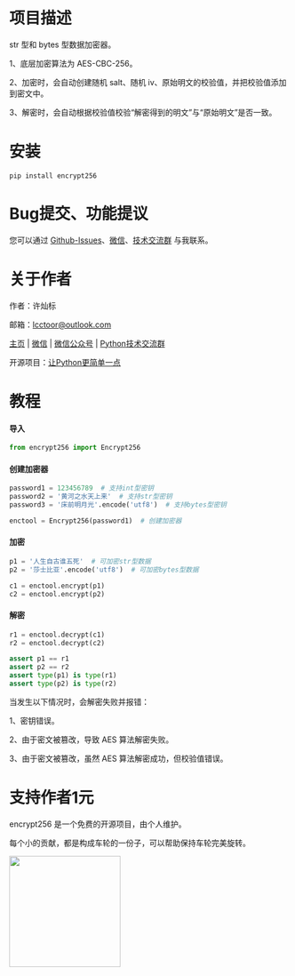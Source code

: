 # 项目描述

str 型和 bytes 型数据加密器。

1、底层加密算法为 AES-CBC-256。

2、加密时，会自动创建随机 salt、随机 iv、原始明文的校验值，并把校验值添加到密文中。

3、解密时，会自动根据校验值校验“解密得到的明文”与“原始明文”是否一致。

# 安装

```
pip install encrypt256
```

# Bug提交、功能提议

您可以通过 [Github-Issues](https://github.com/lcctoor/lccpy/issues)、[微信](https://raw.githubusercontent.com/lcctoor/me/main/author/WeChatQR-max.jpg)、[技术交流群](https://raw.githubusercontent.com/lcctoor/me/main/lccpy/WechatReadersGroupQR-original.jpg) 与我联系。

# 关于作者

作者：许灿标

邮箱：lcctoor@outlook.com

[主页](https://github.com/lcctoor/me#readme) | [微信](https://raw.githubusercontent.com/lcctoor/me/main/author/WeChatQR-max.jpg) | [微信公众号](https://raw.githubusercontent.com/lcctoor/me/main/author/WechatSubscribeQRAndSearch-max.png) | [Python技术交流群](https://raw.githubusercontent.com/lcctoor/me/main/lccpy/WechatReadersGroupQR-original.jpg)

开源项目：[让Python更简单一点](https://github.com/lcctoor/lccpy#readme)

# 教程

#### 导入

```python
from encrypt256 import Encrypt256
```

#### 创建加密器

```python
password1 = 123456789  # 支持int型密钥
password2 = '黄河之水天上来'  # 支持str型密钥
password3 = '床前明月光'.encode('utf8')  # 支持bytes型密钥

enctool = Encrypt256(password1)  # 创建加密器
```

#### 加密

```python
p1 = '人生自古谁五死'  # 可加密str型数据
p2 = '莎士比亚'.encode('utf8')  # 可加密bytes型数据

c1 = enctool.encrypt(p1)
c2 = enctool.encrypt(p2)
```

#### 解密

```python
r1 = enctool.decrypt(c1)
r2 = enctool.decrypt(c2)

assert p1 == r1
assert p2 == r2
assert type(p1) is type(r1)
assert type(p2) is type(r2)
```

当发生以下情况时，会解密失败并报错：

1、密钥错误。

2、由于密文被篡改，导致 AES 算法解密失败。

3、由于密文被篡改，虽然 AES 算法解密成功，但校验值错误。

# 支持作者1元

encrypt256 是一个免费的开源项目，由个人维护。

每个小的贡献，都是构成车轮的一份子，可以帮助保持车轮完美旋转。

<img src="https://raw.githubusercontent.com/lcctoor/me/main/donation/donationQR-1rmb-max.jpg" width="200px">
